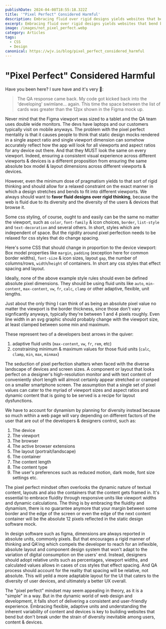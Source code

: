 ```yaml
---
publishDate: 2024-04-08T18:55:18.322Z
title: '"Pixel Perfect" Considered Harmful'
description: Embracing fluid over rigid designs yields websites that bend but don't break under the strain of user, content & device diversity.
excerpt: Embracing fluid over rigid designs yields websites that bend but don't break under the strain of user, content & device diversity.
image: /images/not_pixel_perfect.webp
category: Articles
tags:
  - CSS
  - Design
canonical: https://wjv.io/blog/pixel_perfect_considered_harmful
---
```


# "Pixel Perfect" Considered Harmful

Have you been here? I sure have and it's very 🤦:

> The QA response came back. My code got kicked back into the 'developing' swimlane… again. This time the space between the list of cards was greater than the 12px shown in the Figma mock up.

Never mind that the Figma viewport was sized to a tablet and the QA team uses double wide monitors. The devs have laptops and our customers typically visit on mobile anyways.
The problem with the pixel perfect mentality is that it causes people to think that static design mocks rendered in a single aspect ratio and single viewport dimension can somehow accurately reflect how the app will look for all viewports and aspect ratios for any device out there. And that they MUST look the same on every viewport. Indeed, ensuring a consistent visual experience across different viewports & devices is a different proposition from ensuring the same absolute box model & layout dimensions across different viewports & devices.

However, even the minimum dose of pragmatism yields to that sort of rigid thinking and should allow for a relaxed constraint on the exact manner in which a design stretches and bends to fit into different viewports. We always should want to <strong>favor fluid designs over rigid thinking</strong>, because the web is fluid due to its diversity and the diversity of the users & devices that browse it.

Some css styling, of course, ought to and easily can be the same no matter the viewport, such as `color`, `font-family` & icon choices, `border`, `list-style` and `text-decoration` and several others. In short, styles which are independent of space. But the rigidity around pixel perfection needs to be relaxed for css styles that do change spacing.

Here's some CSS that should change in proportion to the device viewport: Box model properties like `margin`, `padding` (exception here for common border widths), `font-size` & icon sizes, layout `gap`, the number of columns/rows, `width`/`height` of containers. In short any css styles that effect spacing and layout.

Ideally, none of the above example style rules should even be defined absolute pixel dimensions. They should be using fluid units like `auto`, `min-content`, `max-content`, `vw`, `fr`, `calc`, `clamp` or other adaptive, flexible, unit lengths.

Just about the only thing I can think of as being an absolute pixel value no matter the viewport is the border thickness, since those don't vary signficantly anyways, typically they're between 1 and 4 pixels roughly. Even line width in an svg graphic should probably change with the viewport size, at least clamped between some min and maximum.

These represent two of a developers best arrows in the quiver:

1. adaptive fluid units (`max-content`, `vw`, `fr`, `rem`, etc)
2. constraining minimum & maximum values for those fluid units (`calc`, `clamp`, `min`, `max`, `minmax`)

The seduction of pixel perfection shatters when faced with the diverse landscape of devices and screen sizes. A component or layout that looks perfect on a designer's high-resolution monitor and with text content of conveniently short length will almost certainly appear stretched or cramped on a smaller smartphone screen. The assumption that a single set of pixel values can cater to the myriad of viewport sizes and aspect ratios and dynamic content that is going to be served is a recipe for layout dysfunctions.

We have to account for dynamism by planning for diversity instead because so much within a web page will vary depending on different factors of the user that are out of the developers & designers control, such as:

 1. The device
 1. The viewport
 1. The browser
 1. The active browser extensions
 1. The layout (portrait/landscape)
 1. The container
 1. The content length
 1. The content type
 1. The user's preferences such as reduced motion, dark mode, font size settings etc.

The pixel perfect mindset often overlooks the dynamic nature of textual content, layouts and also the containers that the content gets framed in. It's essential to embrace fluidity through responsive units like viewport widths and dynamic calculations. The thing is by embracing the fluidity and dynamism, there is no guarantee anymore that your margin between some border and the edge of the screen or even the edge of the next content container will be the absolute 12 pixels reflected in the static design software mock.

In design software such as figma, dimensions are always reported in absolute units, commonly pixels. But that encourages a rigid manner of thinking and QA'ing which compels the developer to reach for an inflexible, absolute layout and component design system that won't adapt to the variation of digital consumption on the users' end. Instead, designers should adopt relative units such as percentages, viewport widths, and calculated values allows in cases of css styles that effect spacing. And QA process should account for the reality that spacing will be relative, not absolute. This will yeild a more adaptable layout for the UI that caters to the diversity of user devices, and ultimately a better UX overall.

The "pixel perfect" mindset may seem appealing in theory, as it is a "simple" in a way. But in the dynamic world of web design and development, it falls short of delivering a consistent and user-friendly experience. Embracing flexible, adaptive units and understanding the inherent variability of content and devices is key to building websites that bend but don't break under the strain of diversity inevitable among users, content & devices.